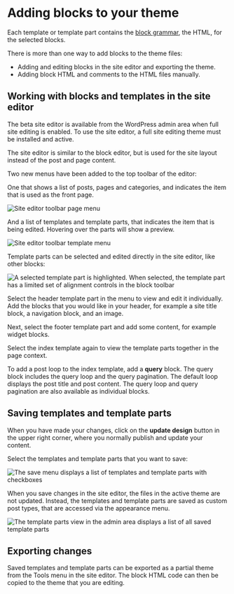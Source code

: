 # Adding blocks to your theme

Each template or template part contains the [block grammar](https://developer.wordpress.org/block-editor/principles/key-concepts/#blocks), the HTML, for the selected blocks.

There is more than one way to add blocks to the theme files:

- Adding and editing blocks in the site editor and exporting the theme.
- Adding block HTML and comments to the HTML files manually.


## Working with blocks and templates in the site editor

The beta site editor is available from the WordPress admin area when full site editing is enabled. To use the site editor, a full site editing theme must be installed and active.

The site editor is similar to the block editor, but is used for the site layout instead of the post and page content.

Two new menus have been added to the top toolbar of the editor:

One that shows a list of posts, pages and categories, and indicates the item that is used as the front page.

![Site editor toolbar page menu](https://wordpress.org/gutenberg/files/2020/07/block-based-themes-page-menu.png)

And a list of templates and template parts, that indicates the item that is being edited. Hovering over the parts will show a preview.

![Site editor toolbar template menu](https://wordpress.org/gutenberg/files/2020/07/block-based-themes-template-menu.png)

Template parts can be selected and edited directly in the site editor, like other blocks:

![A selected template part is highlighted. When selected, the template part has a limited set of alignment controls in the block toolbar](https://wordpress.org/gutenberg/files/2020/07/block-based-themes-editor-template-part.png)

Select the header template part in the menu to view and edit it individually. Add the blocks that you would like in your header, for example a site title block, a navigation block, and an image.

Next, select the footer template part and add some content, for example widget blocks.

Select the index template again to view the template parts together in the page context.

To add a post loop to the index template, add a **query** block. The query block includes the query loop and the query pagination. The default loop displays the post title and post content. The query loop and query pagination are also available as individual blocks.


## Saving templates and template parts

When you have made your changes, click on the **update design** button in the upper right corner,
where you normally publish and update your content.

Select the templates and template parts that you want to save:

![The save menu displays a list of templates and template parts with checkboxes](https://wordpress.org/gutenberg/files/2020/07/block-based-themes-save.png)

When you save changes in the site editor, the files in the active theme are not updated. Instead, the templates and template parts are saved as custom post types, that are accessed via the appearance menu.

![The template parts view in the admin area displays a list of all saved template parts](https://wordpress.org/gutenberg/files/2020/07/block-based-themes-appearance-template-parts.png)


## Exporting changes

Saved templates and template parts can be exported as a partial theme from the Tools menu in the site editor. The block HTML code can then be copied to the theme that you are editing.
